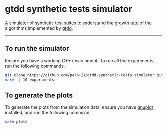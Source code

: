 # gtdd synthetic tests simulator

A simulator of synthetic test suites to understand the growth rate of
the algorithms implemented by [gtdd].

----
## To run the simulator

Ensure you have a working C++ environment. To run all the experiments,
run the following commands.

```bash
git clone https://github.com/pako-23/gtdd-synthetic-tests-simulator.git
make -j 10 experiments
```

## To generate the plots

To generate the plots from the simulation data, ensure you have
[gnuplot] installed, and run the following command.

```bash
make plots
```

[gnuplot]: http://www.gnuplot.info/
[gtdd]: https://github.com/pako-23/gtdd
